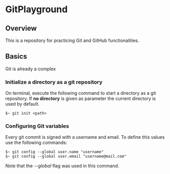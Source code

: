# GitPlayground

## Overview
This is a repository for practicing Git and GitHub functionalities.

## Basics
Git is already a complex 

### Initialize a directory as a git repository
On terminal, execute the following command to start a directory as a git repository. If __no directory__ is given as parameter the current directory is used by default.

```
$~ git init <path>
```

### Configuring Git variables
Every git commit is signed with a username and email. To define this values use the following commands:

```
$~ git config --global user.name "username"
$~ git config --global user.email "username@mail.com"
```

Note that the _--global_ flag was used in this command. 